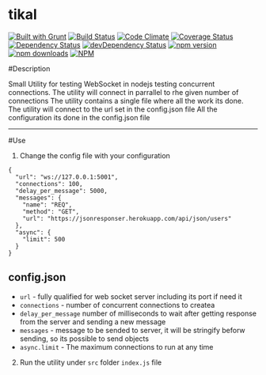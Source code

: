 # tikal

[![Built with Grunt](https://cdn.gruntjs.com/builtwith.png)](http://gruntjs.com/)
[![Build Status](https://travis-ci.org/OmerHerera/tikal.svg?branch=master)](https://travis-ci.org/OmerHerera/tikal)
[![Code Climate](https://codeclimate.com/github/OmerHerera/tikal/badges/gpa.svg)](https://codeclimate.com/github/OmerHerera/tikal)
[![Coverage Status](https://coveralls.io/repos/OmerHerera/badges/badge.svg?branch=master)](https://coveralls.io/r/OmerHerera/badges?branch=master)
[![Dependency Status](https://david-dm.org/OmerHerera/tikal.svg?theme=shields.io)](https://david-dm.org/OmerHerera/tikal)
[![devDependency Status](https://david-dm.org/OmerHerera/tikal/dev-status.svg?theme=shields.io)](https://david-dm.org/OmerHerera/tikal#info=devDependencies)
[![npm version](https://badge.fury.io/js/tikal.svg)](http://badge.fury.io/js/tikal)
[![npm downloads](https://img.shields.io/npm/dm/tikal.svg)](https://img.shields.io/npm/dm/tikal.svg)
[![NPM](https://nodei.co/npm/tikal.png)](https://nodei.co/npm/tikal/)

#Description

Small Utility for testing WebSocket in nodejs testing concurrent connections.
The utility will connect in parrallel to rhe given number of connections
The utility contains a single file where all the work its done.
The utility will connect to the url set in the config.json file
All the configuration its done in the config.json file


* * *

#Use
1. Change the config file with your configuration

```
{
  "url": "ws://127.0.0.1:5001",
  "connections": 100,
  "delay_per_message": 5000,
  "messages": {
    "name": "REQ",
    "method": "GET",
    "url": "https://jsonresponser.herokuapp.com/api/json/users"
  },
  "async": {
    "limit": 500
  }
}
``` 

## config.json

- `url` - fully qualified for web socket server including its port if need it
- `connections` - number of concurrent connections to createa
- `delay_per_message` number of milliseconds to wait after getting response from the server and sending a new message
- `messages` - message to be sended to server, it will be stringify beforw sending, so its possible to send objects
- `async.limit` - The maximum connections to run at any time

2. Run the utility under ```src``` folder ```index.js``` file  
